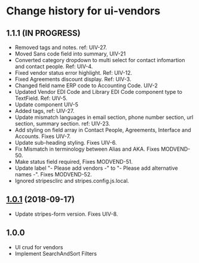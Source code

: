 # Change history for ui-vendors

## 1.1.1 (IN PROGRESS)
* Removed tags and notes. ref: UIV-27.
* Moved Sans code field into summary, UIV-21
* Converted category dropdown to multi select for contact infomartion and contact people. Ref: UIV-4.
* Fixed vendor status error highlight. Ref: UIV-12.
* Fixed Agreements discount display. Ref: UIV-3.
* Changed field name ERP code to Accounting Code. UIV-2
* Updated Vendor EDI Code and Library EDI Code component type to TextField. Ref: UIV-5.
* Update component UIV-5
* Added tags, ref: UIV-27.
* Update mismatch languages in email section, phone number section, url section, summary section. ref: UIV-23.
* Add styling on field array in Contact People, Agreements, Interface and Accounts. Fixes UIV-7.
* Update sub-heading styling. Fixes UIV-6.
* Fix Mismatch in terminology between Alias and AKA. Fixes MODVEND-50.
* Make status field required, Fixes MODVEND-51.
* Update label "- Please add vendors -" to "- Please add alternative names -". Fixes MODVEND-52.
* Ignored stripesclirc and stripes.config.js.local. 

## [1.0.1](https://github.com/folio-org/ui-vendors/tree/v1.0.1) (2018-09-17)
* Update stripes-form version. Fixes UIV-8.

## 1.0.0
* UI crud for vendors
* Implement SearchAndSort Filters